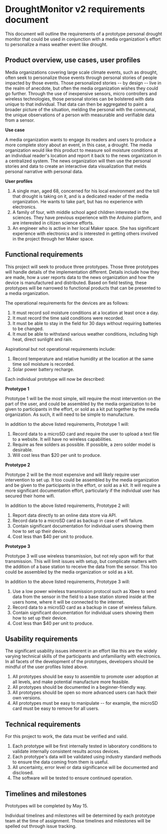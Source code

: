 DroughtMonitor v2 requirements document
=======================================
This document will outline the requirements of a prototype personal drought monitor that could be used in conjunction with a media organization's effort to personalize a mass weather event like drought.


Product overview, use cases, user profiles
------------------------------------------
Media organizations covering large scale climate events, such as drought, often seek to personalize those events through personal stories of people impacted by those events. Those personalized stories -- by design -- live in the realm of anecdote, but often the media organization wishes they could go further. Through the use of inexpensive sensors, micro controllers and wireless technologies, those personal stories can be bolstered with data unique to that individual. That data can then be aggregated to paint a broader picture of the situation, melding the personal with the communal, the unique observations of a person with measurable and verifiable data from a sensor. 

**Use case**

A media organization wants to engage its readers and users to produce a more complete story about an event, in this case, a drought. The media organization would like this product to measure soil moisture conditions at an individual reader's location and report it back to the news organization in a centralized system. The news organization will then use the personal stories and data to create an interactive data visualization that melds personal narrative with personal data.

**User profiles**

1. A single man, aged 68, concerned for his local environment and the toll that drought is taking on it, and is a dedicated reader of the media organization. He wants to take part, but has no experience with electronics.
2. A family of four, with middle school aged children interested in the sciences. They have previous experience with the Arduino platform, and are interested in citizen science efforts.
3. An engineer who is active in her local Maker space. She has significant experience with electronics and is interested in getting others involved in the project through her Maker space.


Functional requirements
-----------------------
This project will seek to produce three prototypes. Those three prototypes will handle details of the implementation different. Details include how they are made, how a user reports data to the news organization and how the device is manufactured and distributed. Based on field testing, these prototypes will be narrowed to functional products that can be presented to a media organization. 

The operational requirements for the devices are as follows:

1. It must record soil moisture conditions at a location at least once a day.
2. It must record the time said conditions were recorded. 
3. It must be able to stay in the field for 30 days without requiring batteries to be changed.
4. It must be able to withstand various weather conditions, including high heat, direct sunlight and rain.

Aspirational but not operational requirements include:

1. Record temperature and relative humidity at the location at the same time soil moisture is recorded.
2. Solar power battery recharge.

Each individual prototype will now be described:

**Prototype 1**

Prototype 1 will be the most simple, will require the most intervention on the part of the user, and could be assembled by the media organization to be given to participants in the effort, or sold as a kit put together by the media organization. As such, it will need to be simple to manufacture. 

In addition to the above listed requirements, Prototype 1 will:

1. Record data to a microSD card and require the user to upload a text file to a website. It will have no wireless capabilities.
2. Require as few solders as possible. If possible, a zero solder model is desirable. 
3. Will cost less than $20 per unit to produce.

**Prototype 2**

Prototype 2 will be the most expensive and will likely require user intervention to set up. It too could be assembled by the media organization and be given to the participants in the effort, or sold as a kit. It will require a more significant documentation effort, particularly if the individual user has secured their home wifi. 

In addition to the above listed requirements, Prototype 2 will:

1. Report data directly to an online data store via API.
2. Record data to a microSD card as backup in case of wifi failure.
3. Contain significant documentation for individual users showing them how to set up their device.
4. Cost less than $40 per unit to produce.

**Prototype 3**

Prototype 3 will use wireless transmission, but not rely upon wifi for that transmission. This will limit issues with setup, but complicate matters with the addition of a base station to receive the data from the sensor. This too could be assembled by the media organization or sold as a kit.

In addition to the above listed requirements, Prototype 3 will:

1. Use a low power wireless transmission protocol such as Xbee to send data from the sensor in the field to a base station stored inside at the users home, where it will be connected to the internet. 
2. Record data to a microSD card as a backup in case of wireless failure. 
3. Contain significant documentation for individual users showing them how to set up their device. 
4. Cost less than $40 per unit to produce.


Usability requirements
----------------------

The significant usability issues inherent in an effort like this are the widely varying technical skills of the participants and unfamiliarity with electronics. In all facets of the development of the prototypes, developers should be mindful of the user profiles listed above. 

1. All prototypes should be easy to assemble to promote user adoption at all levels, and make potential manufacture more feasible.
2. All prototypes should be documented in a beginner-friendly way.
3. All prototypes should be open so more advanced users can hack their own versions.
4. All prototypes must be easy to manipulate -- for example, the microSD card must be easy to remove for all users.


Technical requirements
----------------------

For this project to work, the data must be verified and valid. 

1. Each prototype will be first internally tested in laboratory conditions to validate internally consistent results across devices.
2. Each prototype's data will be validated using industry standard methods to ensure the data coming from them is useful.
3. All uncertainty, error level or data significance will be documented and disclosed.
4. The software will be tested to ensure continued operation.


Timelines and milestones 
----------------------------------------

Prototypes will be completed by May 15. 

Individual timelines and milestones will be determined by each prototype team at the time of assignment. Those timelines and milestones will be spelled out through issue tracking. 

